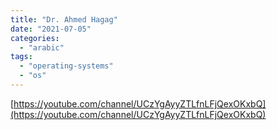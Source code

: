 ```yaml
---
title: "Dr. Ahmed Hagag"
date: "2021-07-05"
categories:
  - "arabic"
tags:
  - "operating-systems"
  - "os"
---
```


[https://youtube.com/channel/UCzYgAyyZTLfnLFjQexOKxbQ](https://youtube.com/channel/UCzYgAyyZTLfnLFjQexOKxbQ)
